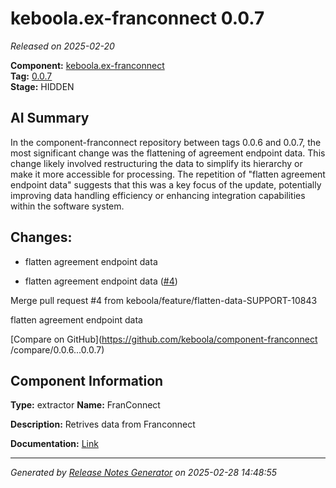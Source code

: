 #  keboola.ex-franconnect 0.0.7

_Released on 2025-02-20_

**Component:** [keboola.ex-franconnect](https://github.com/keboola/component-franconnect)  
**Tag:** [0.0.7](https://github.com/keboola/component-franconnect/releases/tag/0.0.7)  
**Stage:** HIDDEN


## AI Summary
In the component-franconnect repository between tags 0.0.6 and 0.0.7, the most significant change was the flattening of agreement endpoint data. This change likely involved restructuring the data to simplify its hierarchy or make it more accessible for processing. The repetition of "flatten agreement endpoint data" suggests that this was a key focus of the update, potentially improving data handling efficiency or enhancing integration capabilities within the software system.



## Changes:


- flatten agreement endpoint data 




- flatten agreement endpoint data ([#4](https://github.com/keboola/component-franconnect/pull/4))

Merge pull request #4 from keboola/feature/flatten-data-SUPPORT-10843

flatten agreement endpoint data




[Compare on GitHub](https://github.com/keboola/component-franconnect
/compare/0.0.6...0.0.7)



## Component Information
**Type:** extractor
**Name:** FranConnect

**Description:** Retrives data from Franconnect


**Documentation:** [Link](https://github.com/keboola/component-franconnect/blob/master/README.md)



---
_Generated by [Release Notes Generator](https://github.com/keboola/release-notes-generator)
on 2025-02-28 14:48:55_